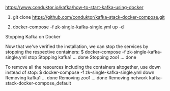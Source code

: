 https://www.conduktor.io/kafka/how-to-start-kafka-using-docker
1) git clone https://github.com/conduktor/kafka-stack-docker-compose.git

2) docker-compose -f zk-single-kafka-single.yml up -d


Stopping Kafka on Docker

Now that we've verified the installation, we can stop the services by stopping the respective containers:
$ docker-compose -f zk-single-kafka-single.yml stop
Stopping kafka1 ... done
Stopping zoo1   ... done

To remove all the resources including the containers altogether, use down instead of stop:
$ docker-compose -f zk-single-kafka-single.yml down
Removing kafka1 ... done
Removing zoo1   ... done
Removing network kafka-stack-docker-compose_default